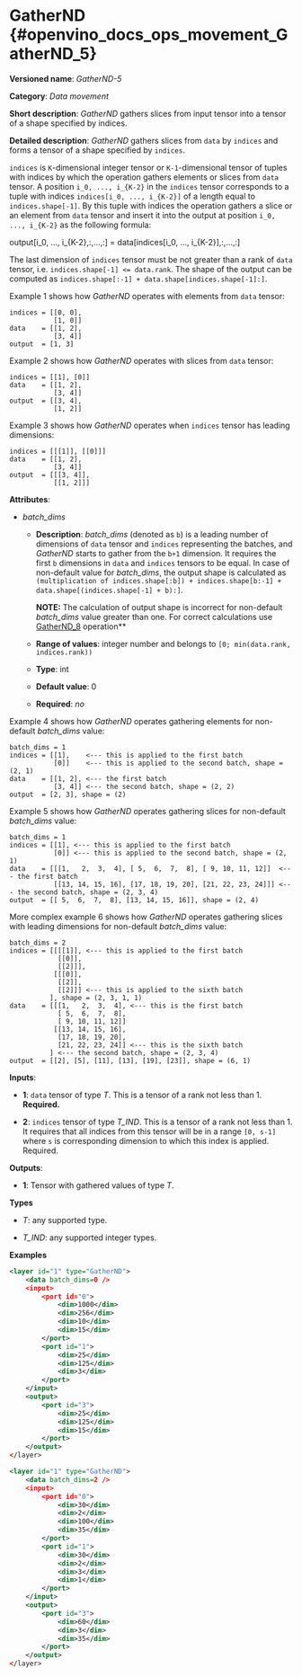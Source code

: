 # GatherND {#openvino_docs_ops_movement_GatherND_5}

**Versioned name**: *GatherND-5*

**Category**: *Data movement*

**Short description**: *GatherND* gathers slices from input tensor into a tensor of a shape specified by indices.

**Detailed description**: *GatherND* gathers slices from `data` by `indices` and forms a tensor of a shape specified by `indices`.

`indices` is `K`-dimensional integer tensor or `K-1`-dimensional tensor of tuples with indices by which the operation gathers elements or slices
from `data` tensor. A position `i_0, ..., i_{K-2}` in the `indices` tensor corresponds to a tuple with indices `indices[i_0, ..., i_{K-2}]`
of a length equal to `indices.shape[-1]`. By this tuple with indices the operation gathers a slice or an element from `data` tensor and
insert it into the output at position `i_0, ..., i_{K-2}` as the following formula:

output[i_0, ..., i_{K-2},:,...,:] = data[indices[i_0, ..., i_{K-2}],:,...,:]

The last dimension of `indices` tensor must be not greater than a rank of `data` tensor, i.e. `indices.shape[-1] <= data.rank`.
The shape of the output can be computed as `indices.shape[:-1] + data.shape[indices.shape[-1]:]`.

Example 1 shows how *GatherND* operates with elements from `data` tensor:

```
indices = [[0, 0],
           [1, 0]]
data    = [[1, 2],
           [3, 4]]
output  = [1, 3]
```

Example 2 shows how *GatherND* operates with slices from `data` tensor:

```
indices = [[1], [0]]
data    = [[1, 2],
           [3, 4]]
output  = [[3, 4],
           [1, 2]]
```

Example 3 shows how *GatherND* operates when `indices` tensor has leading dimensions:

```
indices = [[[1]], [[0]]]
data    = [[1, 2],
           [3, 4]]
output  = [[[3, 4]],
           [[1, 2]]]
```

**Attributes**:

* *batch_dims*

  * **Description**: *batch_dims* (denoted as `b`) is a leading number of dimensions of `data` tensor 
    and `indices` representing the batches, and *GatherND* starts to gather from the `b+1` dimension.
    It requires the first `b` dimensions in `data` and `indices` tensors to be equal.
    In case of non-default value for *batch_dims*, the output shape is calculated as
`(multiplication of indices.shape[:b]) + indices.shape[b:-1] + data.shape[(indices.shape[-1] + b):]`.
    
    **NOTE:** The calculation of output shape is incorrect for non-default *batch_dims* value greater than one.
    For correct calculations use [GatherND_8](GatherND_8.md) operation**

  * **Range of values**: integer number and belongs to `[0; min(data.rank, indices.rank))`
  * **Type**: int
  * **Default value**: 0
  * **Required**: *no*

Example 4 shows how *GatherND* operates gathering elements for non-default *batch_dims* value:

```
batch_dims = 1
indices = [[1],    <--- this is applied to the first batch
           [0]]    <--- this is applied to the second batch, shape = (2, 1)
data    = [[1, 2], <--- the first batch
           [3, 4]] <--- the second batch, shape = (2, 2)
output  = [2, 3], shape = (2)
```

Example 5 shows how *GatherND* operates gathering slices for non-default *batch_dims* value:

```
batch_dims = 1
indices = [[1], <--- this is applied to the first batch
           [0]] <--- this is applied to the second batch, shape = (2, 1)
data    = [[[1,   2,  3,  4], [ 5,  6,  7,  8], [ 9, 10, 11, 12]]  <--- the first batch
           [[13, 14, 15, 16], [17, 18, 19, 20], [21, 22, 23, 24]]] <--- the second batch, shape = (2, 3, 4)
output  = [[ 5,  6,  7,  8], [13, 14, 15, 16]], shape = (2, 4)
```

More complex example 6 shows how *GatherND* operates gathering slices with leading dimensions for non-default *batch_dims* value:

```
batch_dims = 2
indices = [[[[1]], <--- this is applied to the first batch
            [[0]],
            [[2]]],
           [[[0]],
            [[2]],
            [[2]]] <--- this is applied to the sixth batch
          ], shape = (2, 3, 1, 1)
data    = [[[1,   2,  3,  4], <--- this is the first batch
            [ 5,  6,  7,  8],
            [ 9, 10, 11, 12]]
           [[13, 14, 15, 16],
            [17, 18, 19, 20],
            [21, 22, 23, 24]] <--- this is the sixth batch
          ] <--- the second batch, shape = (2, 3, 4)
output  = [[2], [5], [11], [13], [19], [23]], shape = (6, 1)
```

**Inputs**:

* **1**:  `data` tensor of type *T*. This is a tensor of a rank not less than 1. **Required.**

* **2**:  `indices` tensor of type *T_IND*. This is a tensor of a rank not less than 1.
It requires that all indices from this tensor will be in a range `[0, s-1]` where `s` is corresponding dimension to which this index is applied.
Required.

**Outputs**:

*   **1**: Tensor with gathered values of type *T*.

**Types**

* *T*: any supported type.

* *T_IND*: any supported integer types.

**Examples**

```xml
<layer id="1" type="GatherND">
    <data batch_dims=0 />
    <input>
        <port id="0">
            <dim>1000</dim>
            <dim>256</dim>
            <dim>10</dim>
            <dim>15</dim>
        </port>
        <port id="1">
            <dim>25</dim>
            <dim>125</dim>
            <dim>3</dim>
        </port>
    </input>
    <output>
        <port id="3">
            <dim>25</dim>
            <dim>125</dim>
            <dim>15</dim>
        </port>
    </output>
</layer>
```

```xml
<layer id="1" type="GatherND">
    <data batch_dims=2 />
    <input>
        <port id="0">
            <dim>30</dim>
            <dim>2</dim>
            <dim>100</dim>
            <dim>35</dim>
        </port>
        <port id="1">
            <dim>30</dim>
            <dim>2</dim>
            <dim>3</dim>
            <dim>1</dim>
        </port>
    </input>
    <output>
        <port id="3">
            <dim>60</dim>
            <dim>3</dim>
            <dim>35</dim>
        </port>
    </output>
</layer>
```
